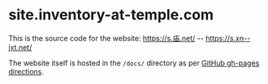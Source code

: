 # site.inventory-at-temple.com

This is the source code for the website: https://s.庙.net/ -- https://s.xn--jxt.net/

The website itself is hosted in the `/docs/` directory as per [GitHub gh-pages directions](https://help.github.com/en/articles/configuring-a-publishing-source-for-github-pages).
